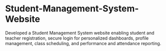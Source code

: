 # Student-Management-System-Website
Developed a Student Management System website enabling student and teacher registration, secure login for personalized dashboards, profile management, class scheduling, and performance and attendance reporting.
